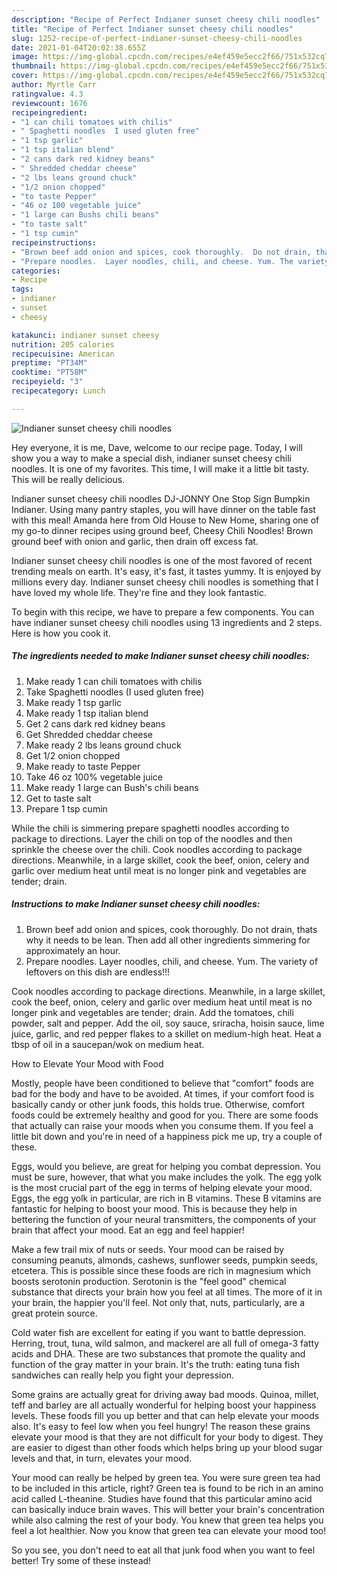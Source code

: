 ```yaml
---
description: "Recipe of Perfect Indianer sunset cheesy chili noodles"
title: "Recipe of Perfect Indianer sunset cheesy chili noodles"
slug: 1252-recipe-of-perfect-indianer-sunset-cheesy-chili-noodles
date: 2021-01-04T20:02:38.655Z
image: https://img-global.cpcdn.com/recipes/e4ef459e5ecc2f66/751x532cq70/indianer-sunset-cheesy-chili-noodles-recipe-main-photo.jpg
thumbnail: https://img-global.cpcdn.com/recipes/e4ef459e5ecc2f66/751x532cq70/indianer-sunset-cheesy-chili-noodles-recipe-main-photo.jpg
cover: https://img-global.cpcdn.com/recipes/e4ef459e5ecc2f66/751x532cq70/indianer-sunset-cheesy-chili-noodles-recipe-main-photo.jpg
author: Myrtle Carr
ratingvalue: 4.3
reviewcount: 1676
recipeingredient:
- "1 can chili tomatoes with chilis"
- " Spaghetti noodles  I used gluten free"
- "1 tsp garlic"
- "1 tsp italian blend"
- "2 cans dark red kidney beans"
- " Shredded cheddar cheese"
- "2 lbs leans ground chuck"
- "1/2 onion chopped"
- "to taste Pepper"
- "46 oz 100 vegetable juice"
- "1 large can Bushs chili beans"
- "to taste salt"
- "1 tsp cumin"
recipeinstructions:
- "Brown beef add onion and spices, cook thoroughly.  Do not drain, thats why it needs to be lean.  Then add all other ingredients simmering for approximately an hour."
- "Prepare noodles.  Layer noodles, chili, and cheese. Yum. The variety of leftovers on this dish are endless!!!"
categories:
- Recipe
tags:
- indianer
- sunset
- cheesy

katakunci: indianer sunset cheesy 
nutrition: 205 calories
recipecuisine: American
preptime: "PT34M"
cooktime: "PT58M"
recipeyield: "3"
recipecategory: Lunch

---
```



![Indianer sunset cheesy chili noodles](https://img-global.cpcdn.com/recipes/e4ef459e5ecc2f66/751x532cq70/indianer-sunset-cheesy-chili-noodles-recipe-main-photo.jpg)

Hey everyone, it is me, Dave, welcome to our recipe page. Today, I will show you a way to make a special dish, indianer sunset cheesy chili noodles. It is one of my favorites. This time, I will make it a little bit tasty. This will be really delicious.

Indianer sunset cheesy chili noodles DJ-JONNY One Stop Sign Bumpkin Indianer. Using many pantry staples, you will have dinner on the table fast with this meal! Amanda here from Old House to New Home, sharing one of my go-to dinner recipes using ground beef, Cheesy Chili Noodles! Brown ground beef with onion and garlic, then drain off excess fat.

Indianer sunset cheesy chili noodles is one of the most favored of recent trending meals on earth. It's easy, it's fast, it tastes yummy. It is enjoyed by millions every day. Indianer sunset cheesy chili noodles is something that I have loved my whole life. They're fine and they look fantastic.


To begin with this recipe, we have to prepare a few components. You can have indianer sunset cheesy chili noodles using 13 ingredients and 2 steps. Here is how you cook it.

<!--inarticleads1-->

##### The ingredients needed to make Indianer sunset cheesy chili noodles:

1. Make ready 1 can chili tomatoes with chilis
1. Take  Spaghetti noodles  (I used gluten free)
1. Make ready 1 tsp garlic
1. Make ready 1 tsp italian blend
1. Get 2 cans dark red kidney beans
1. Get  Shredded cheddar cheese
1. Make ready 2 lbs leans ground chuck
1. Get 1/2 onion chopped
1. Make ready to taste Pepper
1. Take 46 oz 100% vegetable juice
1. Make ready 1 large can Bush&#39;s chili beans
1. Get to taste salt
1. Prepare 1 tsp cumin


While the chili is simmering prepare spaghetti noodles according to package to directions. Layer the chili on top of the noodles and then sprinkle the cheese over the chili. Cook noodles according to package directions. Meanwhile, in a large skillet, cook the beef, onion, celery and garlic over medium heat until meat is no longer pink and vegetables are tender; drain. 

<!--inarticleads2-->

##### Instructions to make Indianer sunset cheesy chili noodles:

1. Brown beef add onion and spices, cook thoroughly.  Do not drain, thats why it needs to be lean.  Then add all other ingredients simmering for approximately an hour.
1. Prepare noodles.  Layer noodles, chili, and cheese. Yum. The variety of leftovers on this dish are endless!!!


Cook noodles according to package directions. Meanwhile, in a large skillet, cook the beef, onion, celery and garlic over medium heat until meat is no longer pink and vegetables are tender; drain. Add the tomatoes, chili powder, salt and pepper. Add the oil, soy sauce, sriracha, hoisin sauce, lime juice, garlic, and red pepper flakes to a skillet on medium-high heat. Heat a tbsp of oil in a saucepan/wok on medium heat. 

How to Elevate Your Mood with Food


Mostly, people have been conditioned to believe that "comfort" foods are bad for the body and have to be avoided. At times, if your comfort food is basically candy or other junk foods, this holds true. Otherwise, comfort foods could be extremely healthy and good for you. There are some foods that actually can raise your moods when you consume them. If you feel a little bit down and you're in need of a happiness pick me up, try a couple of these.

Eggs, would you believe, are great for helping you combat depression. You must be sure, however, that what you make includes the yolk. The egg yolk is the most crucial part of the egg in terms of helping elevate your mood. Eggs, the egg yolk in particular, are rich in B vitamins. These B vitamins are fantastic for helping to boost your mood. This is because they help in bettering the function of your neural transmitters, the components of your brain that affect your mood. Eat an egg and feel happier!

Make a few trail mix of nuts or seeds. Your mood can be raised by consuming peanuts, almonds, cashews, sunflower seeds, pumpkin seeds, etcetera. This is possible since these foods are rich in magnesium which boosts serotonin production. Serotonin is the "feel good" chemical substance that directs your brain how you feel at all times. The more of it in your brain, the happier you'll feel. Not only that, nuts, particularly, are a great protein source.

Cold water fish are excellent for eating if you want to battle depression. Herring, trout, tuna, wild salmon, and mackerel are all full of omega-3 fatty acids and DHA. These are two substances that promote the quality and function of the gray matter in your brain. It's the truth: eating tuna fish sandwiches can really help you fight your depression. 

Some grains are actually great for driving away bad moods. Quinoa, millet, teff and barley are all actually wonderful for helping boost your happiness levels. These foods fill you up better and that can help elevate your moods also. It's easy to feel low when you feel hungry! The reason these grains elevate your mood is that they are not difficult for your body to digest. They are easier to digest than other foods which helps bring up your blood sugar levels and that, in turn, elevates your mood.

Your mood can really be helped by green tea. You were sure green tea had to be included in this article, right? Green tea is found to be rich in an amino acid called L-theanine. Studies have found that this particular amino acid can basically induce brain waves. This will better your brain's concentration while also calming the rest of your body. You knew that green tea helps you feel a lot healthier. Now you know that green tea can elevate your mood too!

So you see, you don't need to eat all that junk food when you want to feel better! Try some of these instead!

